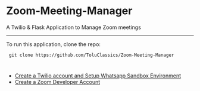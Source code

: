# Zoom-Meeting-Manager
A Twilio &amp; Flask Application to Manage Zoom meetings

<hr>
<p>To run this application, clone the repo:</p>
<code><p> git clone https://github.com/ToluClassics/Zoom-Meeting-Manager</p>
</code>
<ul>
  <li><a href="https://www.twilio.com/try-twilio">Create a Twilio account and Setup Whatsapp Sandbox Environment</a></li>
  <li><a href="https://zoom.us/signup">Create a Zoom Developer Account</a></li>
</ul>
